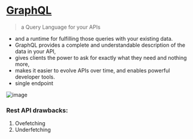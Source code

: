 # [GraphQL](https://graphql.org/learn/)

> a Query Language for your APIs

- and a runtime for fulfilling those queries with your existing data.
- GraphQL provides a complete and understandable description of the data in your API,
- gives clients the power to ask for exactly what they need and nothing more,
- makes it easier to evolve APIs over time, and enables powerful developer tools.
- single endpoint

![image](https://github.com/SanjeebLama/learning-in-public/assets/51410633/44397e62-b1b6-4d25-97b3-79c74c858acd)


### Rest API drawbacks:

1. Ovefetching
2. Underfetching
